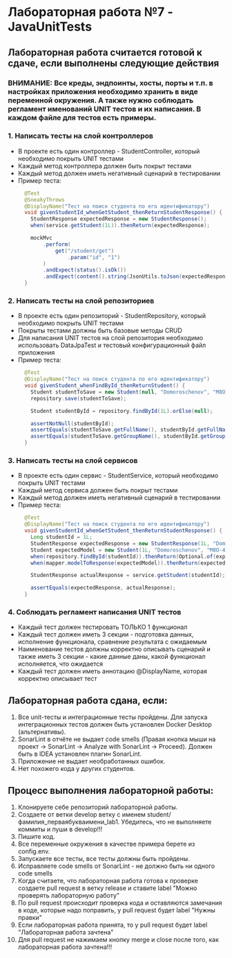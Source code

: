 # Лабораторная работа №7 - JavaUnitTests

## Лабораторная работа считается готовой к сдаче, если выполнены следующие действия

### ВНИМАНИЕ: Все креды, эндпоинты, хосты, порты и т.п. в настройках приложения необходимо хранить в виде переменной окружения. А также нужно соблюдать регламент именований UNIT тестов и их написания. В каждом файле для тестов есть примеры.

### 1. Написать тесты на слой контроллеров
- В проекте есть один контроллер - StudentController, который необходимо покрыть UNIT тестами
- Каждый метод контроллера должен быть покрыт тестами
- Каждый метод должен иметь негативный сценарий в тестировании
- Пример теста:
  ```java
    @Test
    @SneakyThrows
    @DisplayName("Тест на поиск студента по его идентификатору")
    void givenStudentId_whenGetStudent_thenReturnStudentResponse() {
      StudentResponse expectedResponse = new StudentResponse();
      when(service.getStudent(1L)).thenReturn(expectedResponse);
  
      mockMvc
          .perform(
              get("/student/get")
                  .param("id", "1")
          )
          .andExpect(status().isOk())
          .andExpect(content().string(JsonUtils.toJson(expectedResponse)));
    }
  ```

### 2. Написать тесты на слой репозиториев
- В проекте есть один репозиторий - StudentRepository, который необходимо покрыть UNIT тестами
- Покрыты тестами должны быть базовые методы CRUD
- Для написания UNIT тестов на слой репозитория необходимо использовать DataJpaTest и тестовый конфигурационный файл приложения
- Пример теста:
  ```java
    @Test
    @DisplayName("Тест на поиск студента по его идентификатору")
    void givenStudent_whenFindById_thenReturnStudent() {
      Student studentToSave = new Student(null, "Domoroschenov", "М8О-411Б");
      repository.save(studentToSave);
  
      Student studentById = repository.findById(1L).orElse(null);
  
      assertNotNull(studentById);
      assertEquals(studentToSave.getFullName(), studentById.getFullName());
      assertEquals(studentToSave.getGroupName(), studentById.getGroupName());
    }
  ```

### 3. Написать тесты на слой сервисов
- В проекте есть один сервис - StudentService, который необходимо покрыть UNIT тестами
- Каждый метод сервиса должен быть покрыт тестами
- Каждый метод должен иметь негативный сценарий в тестировании
- Пример теста:
  ```java
    @Test
    @DisplayName("Тест на поиск студента по его идентификатору")
    void givenStudentId_whenGetStudent_thenReturnStudentResponse() {
      Long studentId = 1L;
      StudentResponse expectedResponse = new StudentResponse(1L, "Domoroschenov", "М8О-411Б");
      Student expectedModel = new Student(1L, "Domoroschenov", "М8О-411Б");
      when(repository.findById(studentId)).thenReturn(Optional.of(expectedModel));
      when(mapper.modelToResponse(expectedModel)).thenReturn(expectedResponse);
  
      StudentResponse actualResponse = service.getStudent(studentId);
  
      assertEquals(expectedResponse, actualResponse);
    }
  ```

### 4. Соблюдать регламент написания UNIT тестов
- Каждый тест должен тестировать ТОЛЬКО 1 функционал
- Каждый тест должен иметь 3 секции - подготовка данных, исполнение функционала, сравнение результата с ожидаемым
- Наименование тестов должны корректно описывать сценарий и также иметь 3 секции - какие данные даны, какой функционал исполняется, что ожидается
- Каждый тест должен иметь аннотацию @DisplayName, которая корректно описывает тест

## Лабораторная работа сдана, если:
1. Все unit-тесты и интеграционные тесты пройдены. Для запуска интеграционных тестов должен быть установлен Docker Desktop (альтернативы).
2. SonarLint в отчёте не выдает code smells (Правая кнопка мыши на проект -> SonarLint -> Analyze with SonarLint -> Proceed). Должен быть в IDEA установлен плагин SonarLint.
3. Приложение не выдает необработанных ошибок.
4. Нет похожего кода у других студентов.

## Процесс выполнения лабораторной работы:
1. Клонируете себе репозиторий лабораторной работы.
2. Создаете от ветки develop ветку с именем student/фамилия_перваябукваимени_lab1. Убедитесь, что не выполняете коммиты и пуши в develop!!!
3. Пишите код.
4. Все переменные окружения в качестве примера берете из config.env.
5. Запускаете все тесты, все тесты должны быть пройдены.
6. Исправляете code smells от SonarLint - не должно быть ни одного code smells
7. Когда считаете, что лабораторная работа готова к проверке создаете pull request в ветку release и ставите label
   "Можно проверять лабораторную работу"
8. По pull request происходит проверка кода и оставляются замечания в коде, которые надо поправить, у pull request будет label "Нужны правки"
9. Если лабораторная работа принята, то у pull request будет label "Лабораторная работа зачтена"
10. Для pull request не нажимаем кнопку merge и close после того, как лабораторная работа зачтена!!!
